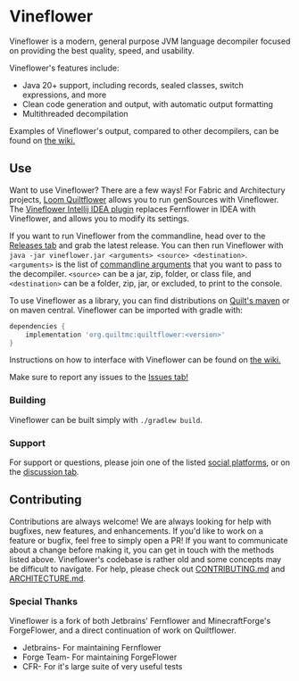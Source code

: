 # Vineflower

Vineflower is a modern, general purpose JVM language decompiler focused on providing the best quality, speed, and usability.

Vineflower's features include:
- Java 20+ support, including records, sealed classes, switch expressions, and more
- Clean code generation and output, with automatic output formatting
- Multithreaded decompilation

Examples of Vineflower's output, compared to other decompilers, can be found on [the wiki.](https://github.com/Vineflower/vineflower/wiki)

## Use
Want to use Vineflower? There are a few ways! For Fabric and Architectury projects, [Loom Quiltflower](https://github.com/Juuxel/LoomQuiltflower) allows you to run genSources with Vineflower.
The [Vineflower Intellij IDEA plugin](https://plugins.jetbrains.com/plugin/18032-quiltflower) replaces Fernflower in IDEA with Vineflower, and allows you to modify its settings.

If you want to run Vineflower from the commandline, head over to the [Releases tab](https://github.com/Vineflower/vineflower/releases) and grab the latest release.
You can then run Vineflower with `java -jar vineflower.jar <arguments> <source> <destination>`.
`<arguments>` is the list of [commandline arguments](https://github.com/Vineflower/vineflower/wiki) that you want to pass to the decompiler.
`<source>` can be a jar, zip, folder, or class file, and `<destination>` can be a folder, zip, jar, or excluded, to print to the console.


To use Vineflower as a library, you can find distributions on [Quilt's maven](https://maven.quiltmc.org/repository/release/) or on maven central.
Vineflower can be imported with gradle with:
```groovy
dependencies {
    implementation 'org.quiltmc:quiltflower:<version>'
}
```
Instructions on how to interface with Vineflower can be found on [the wiki.](https://github.com/Vineflower/vineflower/wiki)

Make sure to report any issues to the [Issues tab!](https://github.com/Vineflower/vineflower/issues)

### Building
Vineflower can be built simply with `./gradlew build`.

### Support
For support or questions, please join one of the listed [social platforms](https://github.com/Vineflower), or on the [discussion tab](https://github.com/Vineflower/vineflower/discussions).

## Contributing
Contributions are always welcome! We are always looking for help with bugfixes, new features, and enhancements. If you'd like to work on a feature or bugfix, feel free to simply open a PR! If you want to communicate about a change before making it, you can get in touch with the methods listed above.
Vineflower's codebase is rather old and some concepts may be difficult to navigate. For help, please check out [CONTRIBUTING.md](./CONTRIBUTING.md) and [ARCHITECTURE.md](./ARCHITECTURE.md).

### Special Thanks
Vineflower is a fork of both Jetbrains' Fernflower and MinecraftForge's ForgeFlower, and a direct continuation of work on Quiltflower.

* Jetbrains- For maintaining Fernflower
* Forge Team- For maintaining ForgeFlower
* CFR- For it's large suite of very useful tests